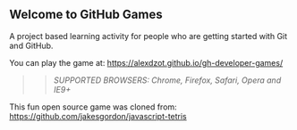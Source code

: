 ## Welcome to GitHub Games

A project based learning activity for people who are getting started with Git and GitHub.

You can play the game at: https://alexdzot.github.io/gh-developer-games/

>> _*SUPPORTED BROWSERS*: Chrome, Firefox, Safari, Opera and IE9+_

This fun open source game was cloned from: https://github.com/jakesgordon/javascript-tetris
